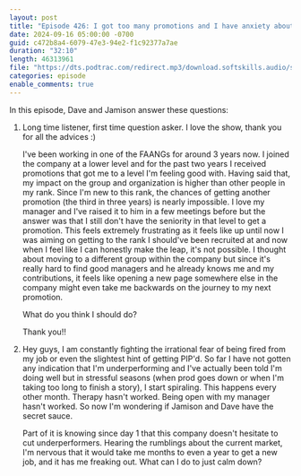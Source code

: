 ```yaml
---
layout: post
title: "Episode 426: I got too many promotions and I have anxiety about getting fired"
date: 2024-09-16 05:00:00 -0700
guid: c472b8a4-6079-47e3-94e2-f1c92377a7ae
duration: "32:10"
length: 46313961
file: "https://dts.podtrac.com/redirect.mp3/download.softskills.audio/sse-426.mp3"
categories: episode
enable_comments: true
---
```


In this episode, Dave and Jamison answer these questions:

1. Long time listener, first time question asker. I love the show, thank you for all the advices :)
   
   
   I've been working in one of the FAANGs for around 3 years now. I joined the company at a lower level and for the past two years I received promotions that got me to a level I'm feeling good with.
   Having said that, my impact on the group and organization is higher than other people in my rank. Since I'm new to this rank, the chances of getting another promotion (the third in three years) is nearly impossible.
   I love my manager and I've raised it to him in a few meetings before but the answer was that I still don't have the seniority in that level to get a promotion. This feels extremely frustrating as it feels like up until now I was aiming on getting to the rank I should've been recruited at and now when I feel like I can honestly make the leap, it's not possible.
   I thought about moving to a different group within the company but since it's really hard to find good managers and he already knows me and my contributions, it feels like opening a new page somewhere else in the company might even take me backwards on the journey to my next promotion.
   
   What do you think I should do?
   
   Thank you!!

2. Hey guys, I am constantly fighting the irrational fear of being fired from my job or even the slightest hint of getting PIP'd. So far I have not gotten any indication that I'm underperforming and I've actually been told I'm doing well but in stressful seasons (when prod goes down or when I'm taking too long to finish a story), I start spiraling. This happens every other month. Therapy hasn't worked. Being open with my manager hasn't worked. So now I'm wondering if Jamison and Dave have the secret sauce.
   
   Part of it is knowing since day 1 that this company doesn't hesitate to cut underperformers. Hearing the rumblings about the current market, I'm nervous that it would take me months to even a year to get a new job, and it has me freaking out. What can I do to just calm down?
